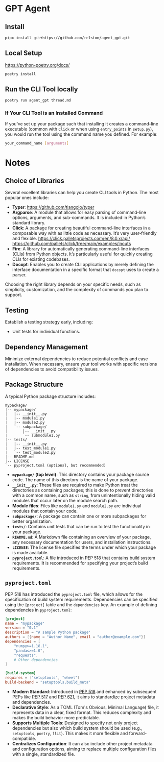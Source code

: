 # GPT Agent

## Install
```bash
pipx install git+https://github.com/relston/agent_gpt.git
```

## Local Setup
https://python-poetry.org/docs/
```bash
poetry install
```

## Run the CLI Tool locally
```bash
poetry run agent_gpt thread.md
```

### If Your CLI Tool is an Installed Command

If you've set up your package such that installing it creates a command-line executable (common with `Click` or when using `entry_points` in `setup.py`), you would run the tool using the command name you defined. For example:

```bash
your_command_name [arguments]
```

# Notes
## Choice of Libraries
Several excellent libraries can help you create CLI tools in Python. The most popular ones include:

- **Typer**: https://github.com/tiangolo/typer
- **Argparse**: A module that allows for easy parsing of command-line options, arguments, and sub-commands. It is included in Python’s standard library.
- **Click**: A package for creating beautiful command-line interfaces in a composable way with as little code as necessary. It’s very user-friendly and flexible.
    https://click.palletsprojects.com/en/8.0.x/api/
    https://github.com/pallets/click/tree/main/examples/inouts
- **Fire**: A library for automatically generating command-line interfaces (CLIs) from Python objects. It’s particularly useful for quickly creating CLIs for existing codebases.
- **Docopt**: Enables you to create CLI applications by merely defining the interface documentation in a specific format that `docopt` uses to create a parser.

Choosing the right library depends on your specific needs, such as simplicity, customization, and the complexity of commands you plan to support.

## Testing
Establish a testing strategy early, including:
- Unit tests for individual functions.

## Dependency Management
Minimize external dependencies to reduce potential conflicts and ease installation. When necessary, ensure your tool works with specific versions of dependencies to avoid compatibility issues.

## Package Structure
A typical Python package structure includes:

```
mypackage/
|-- mypackage/
|   |-- __init__.py
|   |-- module1.py
|   |-- module2.py
|   `-- subpackage/
|       |-- __init__.py
|       `-- submodule1.py
|-- tests/
|   |-- __init__.py
|   |-- test_module1.py
|   `-- test_module2.py
|-- README.md
|-- LICENSE
`-- pyproject.toml (optional, but recommended)
```

- **`mypackage/` (top level)**: This directory contains your package source code. The name of this directory is the name of your package.
- **`__init__.py`**: These files are required to make Python treat the directories as containing packages; this is done to prevent directories with a common name, such as `string`, from unintentionally hiding valid modules that occur later on the module search path.
- **Module files**: Files like `module1.py` and `module2.py` are individual modules that contain your code.
- **`subpackage/`**: A package can contain one or more subpackages for better organization.
- **`tests/`**: Contains unit tests that can be run to test the functionality in your package.
- **`README.md`**: A Markdown file containing an overview of your package, any necessary documentation for users, and installation instructions.
- **`LICENSE`**: The license file specifies the terms under which your package is made available.
- **`pyproject.toml`**: A file introduced in PEP 518 that contains build system requirements. It is recommended for specifying your project’s build requirements.

## `pyproject.toml`

PEP 518 has introduced the `pyproject.toml` file, which allows for the specification of build system requirements. Dependencies can be specified using the `[project]` table and the `dependencies` key. An example of defining dependencies in `pyproject.toml`:

```toml
[project]
name = "mypackage"
version = "0.1"
description = "A sample Python package"
authors = [{name = "Author Name", email = "author@example.com"}]
dependencies = [
    "numpy>=1.18.1",
    "pandas>=1.0",
    "requests",
    # Other dependencies
]

[build-system]
requires = ["setuptools", "wheel"]
build-backend = "setuptools.build_meta"
```

- **Modern Standard**: Introduced in [PEP 518](https://www.python.org/dev/peps/pep-0518/) and enhanced by subsequent PEPs like [PEP 517](https://www.python.org/dev/peps/pep-0517/) and [PEP 621](https://www.python.org/dev/peps/pep-0621/), it aims to standardize project metadata and dependencies.
- **Declarative Style**: As a TOML (Tom's Obvious, Minimal Language) file, it represents data in a clear, fixed format. This reduces complexity and makes the build behavior more predictable.
- **Supports Multiple Tools**: Designed to specify not only project dependencies but also which build system should be used (e.g., `setuptools`, `poetry`, `flit`). This makes it more flexible and forward-compatible.
- **Centralizes Configuration**: It can also include other project metadata and configuration options, aiming to replace multiple configuration files with a single, standardized file.


